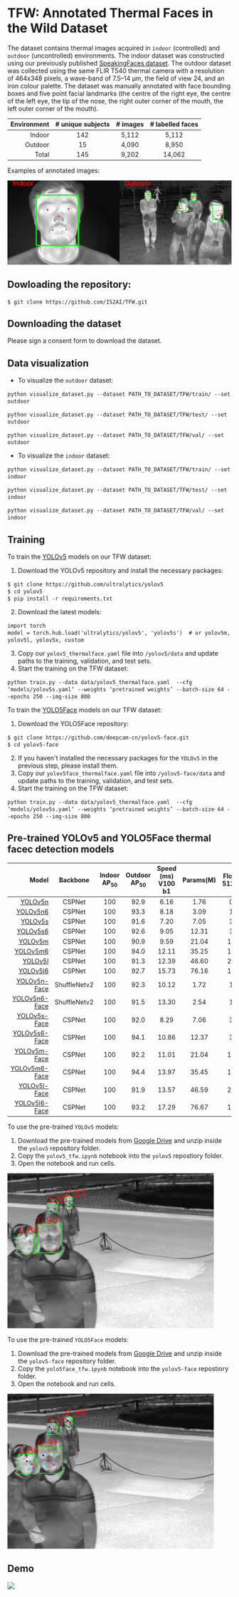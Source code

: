 # TFW: Annotated Thermal Faces in the Wild Dataset
The dataset contains thermal images acquired in `indoor` (controlled) and `outdoor` (uncontrolled) environments. The indoor dataset was constructed using our previously  published [SpeakingFaces dataset](https://github.com/IS2AI/SpeakingFaces). The outdoor dataset was collected using the same FLIR T540 thermal camera with a resolution of 464x348 pixels, a wave-band of 7.5–14 μm, the field of view 24, and an iron colour palette. The dataset was manually annotated with face bounding boxes and five point facial landmarks (the centre of the right eye, the centre of the left eye, the tip of the nose, the right outer corner of the mouth, the left outer corner of the mouth).

| Environment  | # unique subjects | # images | # labelled faces | 
|  ---:| :---: | :---: | :---: | 
| Indoor  | 142  | 5,112  | 5,112  |
| Outdoor  | 15  | 4,090  | 8,950  |
| Total  | 145  | 9,202  | 14,062  |

Examples of annotated images:

<img src="https://github.com/IS2AI/TFW/blob/main/figures/example.png">

## Dowloading the repository:
```
$ git clone https://github.com/IS2AI/TFW.git
```

## Downloading the dataset 
Please sign a consent form to download the dataset.

## Data visualization 
- To visualize the `outdoor` dataset:
```
python visualize_dataset.py --dataset PATH_TO_DATASET/TFW/train/ --set outdoor
```
```
python visualize_dataset.py --dataset PATH_TO_DATASET/TFW/test/ --set outdoor
```
```
python visualize_dataset.py --dataset PATH_TO_DATASET/TFW/val/ --set outdoor
```
- To visualize the `indoor` dataset:
```
python visualize_dataset.py --dataset PATH_TO_DATASET/TFW/train/ --set indoor
```
```
python visualize_dataset.py --dataset PATH_TO_DATASET/TFW/test/ --set indoor
```
```
python visualize_dataset.py --dataset PATH_TO_DATASET/TFW/val/ --set indoor
```
## Training
To train the [YOLOv5](https://github.com/ultralytics/yolov5) models on our TFW dataset: 
1. Download the YOLOv5 repository and install the necessary packages:
```
$ git clone https://github.com/ultralytics/yolov5
$ cd yolov5
$ pip install -r requirements.txt
```
2. Download the latest models:
``` 
import torch
model = torch.hub.load('ultralytics/yolov5', 'yolov5s')  # or yolov5m, yolov5l, yolov5x, custom
```
3. Copy our `yolov5_thermalface.yaml` file into `/yolov5/data` and update paths to the training, validation, and test sets.
4. Start the training on the TFW dataset:
```
python train.py --data data/yolov5_thermalface.yaml  --cfg ‘models/yolov5s.yaml’ --weights ‘pretrained weights’ --batch-size 64 --epochs 250 --img-size 800 
```

To train the [YOLO5Face](https://github.com/deepcam-cn/yolov5-face) models on our TFW dataset:
1. Download the YOLO5Face repository:
```
$ git clone https://github.com/deepcam-cn/yolov5-face.git
$ cd yolov5-face
```
2. If you haven't installed the necessary packages for the `YOLOv5` in the previous step, please install them.
3. Copy our `yolov5face_thermalface.yaml` file into `/yolov5-face/data` and update paths to the training, validation, and test sets.
4. Start the training on the TFW dataset:
```
python train.py --data data/yolov5_thermalface.yaml  --cfg ‘models/yolov5s.yaml’ --weights ‘pretrained weights’ --batch-size 64 --epochs 250 --img-size 800 
```

## Pre-trained YOLOv5 and YOLO5Face thermal facec detection models
| Model  | Backbone | Indoor<br>AP<sub>50 | Outdoor<br>AP<sub>50 | Speed (ms)<br>V100 b1|Params(M)|Flops(G)<br>512x384|
|  ---:| :---: | :---: | :---: | :---: | :---: | :---: | 
| [YOLOv5n](https://drive.google.com/file/d/1liLw59L1L56VJn7KQAHpWMIEuXdN62Yp/view?usp=sharing) | CSPNet  | 100  | 92.9 | 6.16  | 1.76  | 0.99 |  
| [YOLOv5n6](https://drive.google.com/file/d/1UpnnmCRP6rbszu5-sbbeOVTDrqbt1PPo/view?usp=sharing)| CSPNet  | 100  | 93.3 | 8.18  | 3.09  | 1.02 |  
| [YOLOv5s](https://drive.google.com/file/d/10CfN8-IkJhRC2TuPvTrQvA8VwkQupNn7/view?usp=sharing) | CSPNet  | 100  | 91.6 | 7.20  | 7.05  | 3.91 |  
| [YOLOv5s6](https://drive.google.com/file/d/1EP61OMgnAQZghfbOgxjKdcOkYrJyBmFK/view?usp=sharing)| CSPNet  | 100  | 92.6 | 9.05  | 12.31 | 3.88 |  
| [YOLOv5m](https://drive.google.com/file/d/1_4WbN7tCxwhiVgXw718ZBy-DhoxdZIay/view?usp=sharing) | CSPNet  | 100  | 90.9 | 9.59  | 21.04 | 12.07|  
| [YOLOv5m6](https://drive.google.com/file/d/1N8uDiFko_MlVUEGYYwS3VuJT9_5qQw6T/view?usp=sharing)| CSPNet  | 100  | 94.0 | 12.11 | 35.25 | 11.76|  
| [YOLOv5l](https://drive.google.com/file/d/163sCBcGbYNeekZ6KG6iSCDsHolajfu_B/view?usp=sharing) | CSPNet  | 100  | 91.3 | 12.39 | 46.60 | 27.38|  
| [YOLOv5l6](https://drive.google.com/file/d/1D_RvIdaBiqXpmtPRFglkbL5kYKY3dNfZ/view?usp=sharing)| CSPNet  | 100  | 92.7 | 15.73 | 76.16 | 110.2| 
| [YOLOv5n-Face](https://drive.google.com/file/d/1bYJWvI0OJ5evPCVmv0upOAsyld264jV_/view?usp=sharing) |ShuffleNetv2| 100  | 92.3 | 10.12 | 1.72 |1.36|  
| [YOLOv5n6-Face](https://drive.google.com/file/d/1fP0Wi9JQgSGxJDXckyrbAfTHHdFpbKT-/view?usp=sharing)|ShuffleNetv2| 100  | 91.5 | 13.30 | 2.54 |1.38|  
| [YOLOv5s-Face](https://drive.google.com/file/d/1MoUg4r1MCg2qCpnlW9CkTCZpLrBPnWEE/view?usp=sharing) | CSPNet  | 100  | 92.0 | 8.29  | 7.06  | 3.67 |  
| [YOLOv5s6-Face](https://drive.google.com/file/d/1qphk4AInYLhJktO6wlvgvL45XdS1YilE/view?usp=sharing)| CSPNet  | 100  | 94.1 | 10.86 | 12.37 | 3.75 |  
| [YOLOv5m-Face](https://drive.google.com/file/d/1TcbM9CbwsOVNdapFGrR4lHQ8J2s63_6z/view?usp=sharing) | CSPNet  | 100  | 92.2 | 11.01 | 21.04 | 11.58|  
| [YOLOv5m6-Face](https://drive.google.com/file/d/1aFzJoW_X03fN7NRRv1rZPkc4_cFwYUDI/view?usp=sharing)| CSPNet  | 100  | 94.4 | 13.97 | 35.45 | 11.84|
| [YOLOv5l-Face](https://drive.google.com/file/d/1bS_7ZTYDa6KJH1d6oLSZnumIfJU55ZMH/view?usp=sharing) | CSPNet  | 100  | 91.9 | 13.57 | 46.59 | 25.59|
| [YOLOv5l6-Face](https://drive.google.com/file/d/193sqIhipesvrcg1YN9G3_jSdFbjw4eJp/view?usp=sharing)| CSPNet  | 100  | 93.2 | 17.29 | 76.67 | 113.2| 

To use the pre-trained `YOLOv5` models:
  1. Download the pre-trained models from [Google Drive](https://drive.google.com/drive/folders/1W3UXstwJwyIBOJ4wfOgh4zW2G8qkqFzm?usp=sharing) and unzip inside the `yolov5` repository folder.
  2. Copy the `yolov5_tfw.ipynb` notebook into the `yolov5` repostiory folder.
  3. Open the notebook and run cells.
  
<img src="https://github.com/IS2AI/TFW/blob/main/figures/yolov5.png">  

To use the pre-trained `YOLO5Face` models:
  1. Download the pre-trained models from [Google Drive](https://drive.google.com/drive/folders/1FgtfBqMsydm7TugHFze9Bzd7Xc9kjOUp?usp=sharing) and unzip inside the `yolov5-face` repository folder.
  2. Copy the `yolo5face_tfw.ipynb` notebook into the `yolov5-face` repostiory folder.
  3. Open the notebook and run cells.
  
<img src="https://github.com/IS2AI/TFW/blob/main/figures/yolov5_face.png">  
  
## Demo
  <img src="https://github.com/IS2AI/TFW/blob/main/figures/demo.gif">  
